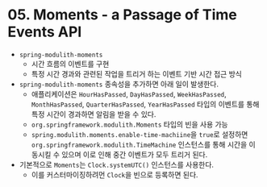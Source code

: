 # 05. Moments - a Passage of Time Events API

- `spring-modulith-moments`
    - 시간 흐름의 이벤트를 구현
    - 특정 시간 경과와 관련된 작업을 트리거 하는 이벤트 기반 시간 접근 방식
- `spring-modulith-moments` 종속성을 추가하면 아래 일이 발생한다.
    - 애플리케이션은 `HourHasPassed`, `DayHasPassed`, `WeekHasPassed`, `MonthHasPassed`, `QuarterHasPassed`, `YearHasPassed` 타입의 이벤트를 통해 특정 시간이 경과하면 알림을 받을 수 있다.
    - `org.springframework.modulith.Moments` 타입의 빈을 사용 가능
    - `spring.modulith.moments.enable-time-machiine`을 `true`로 설정하면 `org.springframework.modulith.TimeMachine` 인스턴스를 통해 시간을 이동시킬 수 있으며 이로 인해 중간 이벤트가 모두 트리거 된다.
- 기본적으로 `Moments`는 `Clock.systemUTC()` 인스턴스를 사용한다.
    - 이를 커스터마이징하려먼 `Clock`을 빈으로 등록하면 된다.
